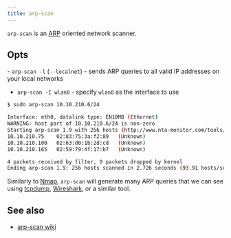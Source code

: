 ```yaml
---
title: arp-scan
---
```


`arp-scan` is an [ARP](/Knowledge/Networking/ARP.md) oriented network scanner.

## Opts

- `arp-scan -l` (`--localnet`) - sends ARP queries to all valid IP addresses on your local networks

- `arp-scan -I wlan0` - specify `wlan0` as the interface to use

```sh
$ sudo arp-scan 10.10.210.6/24

Interface: eth0, datalink type: EN10MB (Ethernet)
WARNING: host part of 10.10.210.6/24 is non-zero
Starting arp-scan 1.9 with 256 hosts (http://www.nta-monitor.com/tools/arp-scan/)
10.10.210.75	02:83:75:3a:f2:89	(Unknown)
10.10.210.100	02:63:d0:1b:2d:cd	(Unknown)
10.10.210.165	02:59:79:4f:17:b7	(Unknown)

4 packets received by filter, 0 packets dropped by kernel
Ending arp-scan 1.9: 256 hosts scanned in 2.726 seconds (93.91 hosts/sec). 3 responded
```

Similarly to [Nmap](/Knowledge/OffSec/tools/nmap/host-discovery-using-arp.md), `arp-scan` will generate many ARP queries that we can see using [tcpdump](/tcpdump), [Wireshark](/Wireshark), or a similar tool.

## See also

- [arp-scan wiki](http://www.royhills.co.uk/wiki/index.php/Main_Page)
